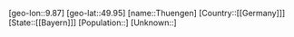 ﻿---
location: [49.95,9.87]
type: City
tags:
- geo/City


SpocWebEntityId: 34860
isDeleted: false
confidential: public

---
[geo-lon::9.87]
[geo-lat::49.95]
[name::Thuengen]
[Country::[[Germany]]]
[State::[[Bayern]]]
[Population::]
[Unknown::]

